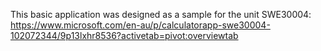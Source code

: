 This basic application was designed as a sample for the unit SWE30004:
https://www.microsoft.com/en-au/p/calculatorapp-swe30004-102072344/9p13lxhr8536?activetab=pivot:overviewtab
